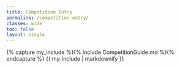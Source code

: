 ```yaml
---
title: Competition Entry
permalink: /competition-entry/
classes: wide
toc: false
layout: single
---
```


{% capture my_include %}{% include CompetitionGuide.md %}{% endcapture %}
{{ my_include | markdownify }}
